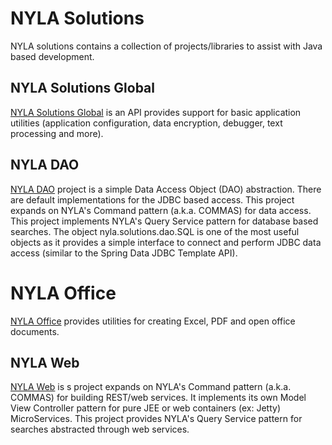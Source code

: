 # NYLA Solutions
NYLA solutions contains a collection of projects/libraries to assist with Java based development.

## NYLA Solutions Global

[NYLA Solutions Global](http://https://github.com/nyla-solutions/nyla/tree/master/nyla.solutions.global) is an API provides support for basic application utilities (application configuration, 
data encryption, debugger, text processing and more).
 
## NYLA DAO

[NYLA DAO](https://github.com/nyla-solutions/nyla/tree/master/nyla.solutions.dao) project is a simple Data Access Object (DAO) abstraction.
There are default implementations for the JDBC based access. 
This project expands on NYLA's Command pattern (a.k.a. COMMAS) for 
data access. This project implements NYLA's Query Service pattern for database based searches. The object nyla.solutions.dao.SQL is one of the most useful objects as it provides a simple interface to connect and perform JDBC data access (similar to the Spring Data JDBC Template API).

# NYLA Office

[NYLA Office](https://github.com/nyla-solutions/nyla/tree/master/nyla.solutions.office) provides utilities for creating Excel, PDF and open office documents.


## NYLA Web

[NYLA Web](https://github.com/nyla-solutions/nyla/tree/master/nyla.solutions.global.web) is s project expands on NYLA's Command pattern (a.k.a. COMMAS) for building REST/web services. It implements its own Model View Controller pattern for pure JEE or web containers (ex: Jetty) MicroServices. This project provides NYLA's Query Service pattern for searches abstracted through web services.


